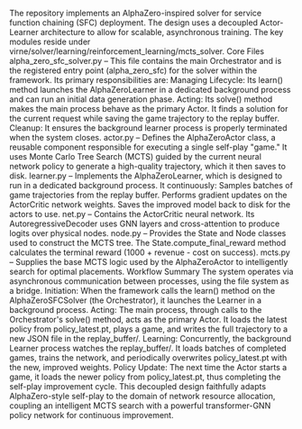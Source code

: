 The repository implements an AlphaZero-inspired solver for service function chaining (SFC) deployment. The design uses a decoupled Actor-Learner architecture to allow for scalable, asynchronous training. The key modules reside under virne/solver/learning/reinforcement_learning/mcts_solver.
Core Files
alpha_zero_sfc_solver.py – This file contains the main Orchestrator and is the registered entry point (alpha_zero_sfc) for the solver within the framework. Its primary responsibilities are:
Managing Lifecycle: Its learn() method launches the AlphaZeroLearner in a dedicated background process and can run an initial data generation phase.
Acting: Its solve() method makes the main process behave as the primary Actor. It finds a solution for the current request while saving the game trajectory to the replay buffer.
Cleanup: It ensures the background learner process is properly terminated when the system closes.
actor.py – Defines the AlphaZeroActor class, a reusable component responsible for executing a single self-play "game." It uses Monte Carlo Tree Search (MCTS) guided by the current neural network policy to generate a high-quality trajectory, which it then saves to disk.
learner.py – Implements the AlphaZeroLearner, which is designed to run in a dedicated background process. It continuously:
Samples batches of game trajectories from the replay buffer.
Performs gradient updates on the ActorCritic network weights.
Saves the improved model back to disk for the actors to use.
net.py – Contains the ActorCritic neural network. Its AutoregressiveDecoder uses GNN layers and cross-attention to produce logits over physical nodes.
node.py – Provides the State and Node classes used to construct the MCTS tree. The State.compute_final_reward method calculates the terminal reward (1000 + revenue - cost on success).
mcts.py – Supplies the base MCTS logic used by the AlphaZeroActor to intelligently search for optimal placements.
Workflow Summary
The system operates via asynchronous communication between processes, using the file system as a bridge.
Initiation: When the framework calls the learn() method on the AlphaZeroSFCSolver (the Orchestrator), it launches the Learner in a background process.
Acting: The main process, through calls to the Orchestrator's solve() method, acts as the primary Actor. It loads the latest policy from policy_latest.pt, plays a game, and writes the full trajectory to a new JSON file in the replay_buffer/.
Learning: Concurrently, the background Learner process watches the replay_buffer/. It loads batches of completed games, trains the network, and periodically overwrites policy_latest.pt with the new, improved weights.
Policy Update: The next time the Actor starts a game, it loads the newer policy from policy_latest.pt, thus completing the self-play improvement cycle.
This decoupled design faithfully adapts AlphaZero-style self-play to the domain of network resource allocation, coupling an intelligent MCTS search with a powerful transformer-GNN policy network for continuous improvement.
